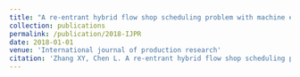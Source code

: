 ```yaml
---
title: "A re-entrant hybrid flow shop scheduling problem with machine eligibility constraints"
collection: publications
permalink: /publication/2018-IJPR
date: 2018-01-01
venue: 'International journal of production research'
citation: 'Zhang XY, Chen L. A re-entrant hybrid flow shop scheduling problem with machine eligibility constraints. International Journal of Production Research. 2018 Aug 18;56(16):5293-305.'
---
```


